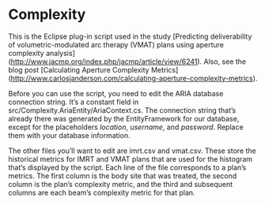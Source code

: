 # Complexity
This is the Eclipse plug-in script used in the
study [Predicting deliverability of volumetric-modulated arc therapy
(VMAT) plans using aperture complexity analysis]
(http://www.jacmp.org/index.php/jacmp/article/view/6241).
Also, see the blog post
[Calculating Aperture Complexity Metrics]
(http://www.carlosjanderson.com/calculating-aperture-complexity-metrics).

Before you can use the script,
you need to edit the ARIA database connection string.
It’s a constant field in src/Complexity.AriaEntity/AriaContext.cs.
The connection string that’s already there
was generated by the EntityFramework for our database,
except for the placeholders *location*, *username*, and *password*.
Replace them with your database information.

The other files you’ll want to edit are imrt.csv and vmat.csv.
These store the historical metrics for IMRT and VMAT plans
that are used for the histogram that’s displayed by the script.
Each line of the file corresponds to a plan’s metrics.
The first column is the body site that was treated,
the second column is the plan’s complexity metric,
and the third and subsequent columns
are each beam’s complexity metric for that plan.
